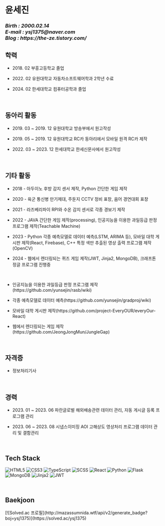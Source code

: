 <h1>윤세진</h1>
<p>
  <em>
    <h3>
    Birth : 2000.02.14 <br>
    E-mail : ysj1375@naver.com <br>
    Blog : https://the-ze.tistory.com/<br>
    </h3>
  </em>
</p>
<h2>학력</h2>
  
* <p> 2018. 02 부흥고등학교 졸업
* <p> 2022. 02 유원대학교 자동차소프트웨어학과 2학년 수료
* <p> 2024. 02 한세대학교 컴퓨터공학과 졸업
<br>
  
<h2>동아리 활동</h2>
   
* <p> 2019. 03 ~ 2019. 12 유원대학교 방송부에서 원고작성
* <p> 2019. 05 ~ 2019. 12 유원대학교 RC카 동아리에서 모바일 원격 RC카 제작
* <p> 2022. 03 ~ 2023. 12 한세대학교 한세신문사에서 원고작성
<br>
  
<h2>기타 활동</h2>
  
* <p> 2018 - 아두이노 후방 감지 센서 제작, Python 간단한 게임 제작
* <p> 2020 - 육군 통신병 만기제대, 주둔지 CCTV 정비 표창, 음어 경연대회 표창
* <p> 2021 - 라즈베리파이 RPI와 수온 감지 센서로 각종 경보기 제작
* <p> 2022 - JAVA 간단한 게임 제작(processing), 인공지능을 이용한 과일등급 판정 프로그램 제작(Teachable Machine)
* <p> 2023 - Python 각종 예측모델로 데이터 예측(LSTM, ARIMA 등), 모바일 대학 게시판 제작(React, Firebase), C++ 특정 색만 추출된 영상 출력 프로그램 제작(OpenCV)
* <p> 2024 - 웹에서 렌더링되는 퀴즈 게임 제작(JWT, Jinja2, MongoDB), 크래프톤 정글 프로그램 진행중
<br>
  
* <p> 인공지능을 이용한 과일등급 판정 프로그램 제작(https://github.com/yunsejin/rasb/wiki)
* <p> 각종 예측모델로 데이터 예측(https://github.com/yunsejin/gradproj/wiki)
* <p> 모바일 대학 게시판 제작(https://github.com/project-EveryOUR/everyOur-React)
* <p> 웹에서 렌더링되는 게임 제작(https://github.com/JeongJongMun/JungleGap)
<br>
  
<h2>자격증</h2>
  
* <p> 정보처리기사
<br>
  
<h2>경력</h2>
  
* <p> 2023. 01 ~ 2023. 06 파란글로벌 해외배송관련 데이터 관리, 자동 게시글 등록 프로그램 관리
* <p> 2023. 06 ~ 2023. 08 시냅스이미징 AOI 고해상도 영상처리 프로그램 데이터 관리 및 결함관리
<br>
  
<h2>Tech Stack</h2>
  
![HTML5](https://img.shields.io/badge/-HTML5-F05032?style=for-the-badge&logo=html5&logoColor=ffffff)
![CSS3](https://img.shields.io/badge/-CSS3-007ACC?style=for-the-badge&logo=css3)
![TypeScript](https://img.shields.io/badge/-TypeScript-3178C6?style=for-the-badge&logo=TypeScript&logoColor=white)
![SCSS](https://img.shields.io/badge/-SCSS-cf649a?style=for-the-badge&logo=SASS&logoColor=white)
![React](https://img.shields.io/badge/-React-222222?style=for-the-badge&logo=react)
![Python](https://img.shields.io/badge/-Python-3776AB?style=for-the-badge&logo=python&logoColor=ffffff)
![Flask](https://img.shields.io/badge/-Flask-000000?style=for-the-badge&logo=flask&logoColor=white)
![MongoDB](https://img.shields.io/badge/-MongoDB-47A248?style=for-the-badge&logo=mongodb&logoColor=white)
![Jinja2](https://img.shields.io/badge/-Jinja2-B41717?style=for-the-badge&logo=jinja&logoColor=white)
![JWT](https://img.shields.io/badge/-JWT-000000?style=for-the-badge&logo=jsonwebtokens&logoColor=white)

<br>

<h2>Baekjoon</h2>
[![Solved.ac 프로필](http://mazassumnida.wtf/api/v2/generate_badge?boj=ysj1375)](https://solved.ac/ysj1375)
</body>
</html>
